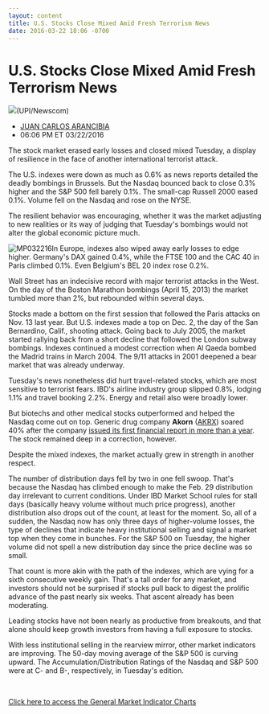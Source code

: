 ```yaml
---
layout: content
title: U.S. Stocks Close Mixed Amid Fresh Terrorism News
date: 2016-03-22 18:06 -0700
---
```



U.S. Stocks Close Mixed Amid Fresh Terrorism News
==================================================


![](https://www.investors.com/wp-content/uploads/2016/03/BIGPIC-032216-newscom.jpg)(UPI/Newscom)




* [JUAN CARLOS ARANCIBIA](https://www.investors.com/author/arancibiaj/ "Posts by JUAN CARLOS ARANCIBIA")
* 06:06 PM ET 03/22/2016




The stock market erased early losses and closed mixed Tuesday, a display of resilience in the face of another international terrorist attack.


The U.S. indexes were down as much as 0.6% as news reports detailed the deadly bombings in Brussels. But the Nasdaq bounced back to close 0.3% higher and the S&P 500 fell barely 0.1%. The small-cap Russell 2000 eased 0.1%. Volume fell on the Nasdaq and rose on the NYSE.


The resilient behavior was encouraging, whether it was the market adjusting to new realities or its way of judging that Tuesday's bombings would not alter the global economic picture much.


![MP032216](https://www.investors.com/wp-content/uploads/2016/03/MP032216-173x300.jpg)In Europe, indexes also wiped away early losses to edge higher. Germany's DAX gained 0.4%, while the FTSE 100 and the CAC 40 in Paris climbed 0.1%. Even Belgium's BEL 20 index rose 0.2%.


Wall Street has an indecisive record with major terrorist attacks in the West. On the day of the Boston Marathon bombings (April 15, 2013) the market tumbled more than 2%, but rebounded within several days.


Stocks made a bottom on the first session that followed the Paris attacks on Nov. 13 last year. But U.S. indexes made a top on Dec. 2, the day of the San Bernardino, Calif., shooting attack. Going back to July 2005, the market started rallying back from a short decline that followed the London subway bombings. Indexes continued a modest correction when Al Qaeda bombed the Madrid trains in March 2004. The 9/11 attacks in 2001 deepened a bear market that was already underway.


Tuesday's news nonetheless did hurt travel-related stocks, which are most sensitive to terrorist fears. IBD's airline industry group slipped 0.8%, lodging 1.1% and travel booking 2.2%. Energy and retail also were broadly lower.


But biotechs and other medical stocks outperformed and helped the Nasdaq come out on top. Generic drug company **Akorn** ([AKRX](https://research.investors.com/quote.aspx?symbol=AKRX)) soared 40% after the company [issued its first financial report in more than a year](https://www.investors.com/news/technology/akorn-releases-long-delayed-2015-report-2016-guidance-stock-jumps/?ven=YahooCP&src=AURLLED&ven=yahoo). The stock remained deep in a correction, however.


Despite the mixed indexes, the market actually grew in strength in another respect.


The number of distribution days fell by two in one fell swoop. That's because the Nasdaq has climbed enough to make the Feb. 29 distribution day irrelevant to current conditions. Under IBD Market School rules for stall days (basically heavy volume without much price progress), another distribution also drops out of the count, at least for the moment. So, all of a sudden, the Nasdaq now has only three days of higher-volume losses, the type of declines that indicate heavy institutional selling and signal a market top when they come in bunches. For the S&P 500 on Tuesday, the higher volume did not spell a new distribution day since the price decline was so small.


That count is more akin with the path of the indexes, which are vying for a sixth consecutive weekly gain. That's a tall order for any market, and investors should not be surprised if stocks pull back to digest the prolific advance of the past nearly six weeks. That ascent already has been moderating.


Leading stocks have not been nearly as productive from breakouts, and that alone should keep growth investors from having a full exposure to stocks.


With less institutional selling in the rearview mirror, other market indicators are improving. The 50-day moving average of the S&P 500 is curving upward. The Accumulation/Distribution Ratings of the Nasdaq and S&P 500 were at C- and B-, respectively, in Tuesday's edition.


 


[Click here to access the General Market Indicator Charts](https://www.investors.com/wp-content/uploads/2016/03/GMI_032316.pdf)


 




